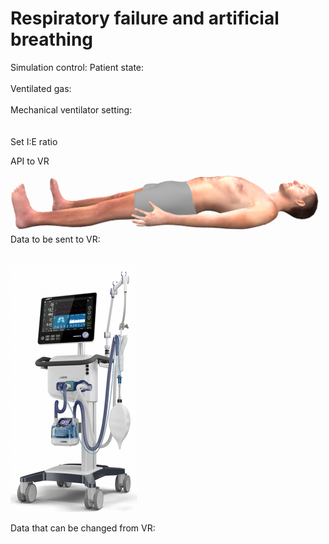 # Respiratory failure and artificial breathing

<div class="w3-row">
<div class="w3-half">
Simulation control: <bdl-fmi id="idfmi" mode="continuous" src="modelECMORespiratoryVR_ECMOSimNoRegVentilatorVC2.js" fminame="modelECMORespiratoryVR_ECMOSimNoRegVentilatorVC2" tolerance="0.001" starttime="0" fstepsize="0.2" fpslimit="5" guid="{aaeae02b-c9e5-470a-87e3-e69bab281c5f}" valuereferences="637538905,905970443,905969986,905970887,905970406,905969949,905970850,16777229,16777230,16777691,16777692,16777693,16777223,100663306,16777224,16777225" valuelabels="lungs.volume,Veins.chemicalSolution.bloodGases.sO2,Arteries.chemicalSolution.bloodGases.sO2,Tissue.chemicalSolution.bloodGases.sO2,Veins.chemicalSolution.bloodGases.pH,Arteries.chemicalSolution.bloodGases.pH,Tissue.chemicalSolution.bloodGases.pH,RR,TV,ventilatorSCMV.Iratio,ventilatorSCMV.Eratio,ventilatorSCMV.pause,AirO2,AirN2,AirCO2,AirH2O" inputs="idrate,16777229,1,60,t;idtv,16777230,1,1000000,t;idiratio,16777691,1,1,t;ideratio,16777692,1,1,t;idpause,16777693,1,100,t;ido2,16777223,1,100,t;idco2,16777224,1,100,t;idh2o,16777225,1,100,t;idshunts,16777226,1,100,t;iddeadspace,16777231,1,1000000,t" inputlabels="RR,TV,ventilatorSCMV.Iratio,ventilatorSCMV.Eratio,ventilatorSCMV.pause,AirO2,AirCO2,AirH2O,Shunts,DV"></bdl-fmi>
Patient state: <br/>
<bdl-buttonparams title="Normal" ids="idshunts,iddeadspace" values="2,150"></bdl-buttonparams> <bdl-buttonparams title="Moderate respiration failure" ids="idshunts,iddeadspace" values="38,400"></bdl-buttonparams> 
<bdl-buttonparams title="Severe failure" ids="idshunts,iddeadspace" values="58,450"></bdl-buttonparams><br/>
Ventilated gas: <br/><bdl-buttonparams title="Normal" ids="ido2,idco2,idh2o" values="21,0.03,6"></bdl-buttonparams>
<bdl-buttonparams title="O2 40%" ids="ido2,idco2,idh2o" values="40,0.03,6"></bdl-buttonparams>
<bdl-buttonparams title="O2 60%" ids="ido2,idco2,idh2o" values="60,0.03,6"></bdl-buttonparams>
<div class="w3-hide">
<bdl-range id="iddeadspace" title="dead space" min="100" max="4500" default="150"></bdl-range>
<bdl-range id="idshunts" title="L-V shunts %" min="5" max="95" default="2"></bdl-range>
<bdl-range id="ido2" title="O2 %" min="5" max="80" default="21"></bdl-range>
<bdl-range id="idco2" title="CO2 %" min="0" max="10" default="0.03" step="0.01"></bdl-range>
<bdl-range id="idh2o" title="CO2 %" min="0" max="10" default="6" step="0.1"></bdl-range>
</div><br/>
Mechanical ventilator setting:<br/>
<bdl-range id="idrate" title="Breathing rate (1/min)" min="1" max="120" default="12" step="1" fromid="vrapi" refindex="0"></bdl-range><br/>
<!--bdl-range id="idmuscle" title="Breathing force (%)" min="10" max="400" default="100" step="1" fromid="vrapi" refindex="0"></bdl-range-->
<bdl-range id="idtv" title="Vt - tidal volume (ml)" min="200" max="1000" default="500" step="1" fromid="vrapi" refindex="1"></bdl-range><br/>
<div class="w3-hide">
<bdl-range id="idiratio" min="1" max="4" default="1" step="1"fromid="vrapi" refindex="2"></bdl-range>
<bdl-range id="ideratio" min="1" max="9" default="1" step="1" fromid="vrapi" refindex="3"></bdl-range>
</div>
Set I:E ratio 
<bdl-buttonparams title="1:1" ids="idiratio,ideratio" values="1,1"></bdl-buttonparams>
<bdl-buttonparams title="1:4" ids="idiratio,ideratio" values="1,2"></bdl-buttonparams>
<bdl-buttonparams title="2:1" ids="idiratio,ideratio" values="2,1"></bdl-buttonparams>
<bdl-buttonparams title="3:2" ids="idiratio,ideratio" values="3,2"></bdl-buttonparams></br>
<bdl-range id="idpause" title="pause (%)" min="0" max="70" default="25" step="1" fromid="vrapi" refindex="4"></bdl-range>



<!--bdl-fmi id="idfmi" mode="continuous" src="MinimalRespiration.js" fminame="MinimalRespiration" tolerance="0.000001" starttime="0" fstepsize="0.2" guid="{d0393898-9a87-4ac9-904f-355fd73a976f}" valuereferences="637536225,905969702,905969728,16777228,16777223" valuelabels="lungs.volume,pCO2.partialPressure,pO2.partialPressure,Pmin,RespiratoryRate" inputs="idrate,16777223,1,60,t;idmuscle,16777228,-1000,100,t" inputlabels="RespirationRate,Pmin" fpslimit="5"></bdl-fmi-->


<bdl-chartjs-time width="400" height="200" fromid="idfmi" labels="lungs volume"  refindex="0" refvalues="1"></bdl-chartjs-time>
<bdl-chartjs-time width="400" height="200" fromid="idfmi" labels="sO2 veins,sO2 arteries,sO2 tissues" refindex="1" refvalues="3"></bdl-chartjs-time>


</div>
<div class="w3-half">

API to VR

<bdl-remote-value remoteurl="http://localhost:5000/vrapi" interval="1000" id="vrapi" inputs="volume;sO2"></bdl-remote-value>

![body](body.png)
Data to be sent to VR:<br/>
<bdl-range id="volume" title="Lung volume (m3)" min="0.0001" max="0.01" default="0.002" step="0.000001" fromid="idfmi" refindex="0"></bdl-range><br/>
<bdl-range id="sO2" min="0" max="1" default="0" step="0.01" title="so2"  fromid="idfmi" refindex="2"></bdl-range>
<div class="w3-row">
<div class="w3-third">

![hamiltonc6](hamiltonc6.png)
</div>
<div class="w3-twothird">

Data that can be changed from VR:<br/>
<bdl-chartjs-time width="300" height="100" fromid="idfmi" labels="RR" initialdata="0" refindex="7" refvalues="1"></bdl-chartjs-time>
<bdl-chartjs-time width="300" height="100" fromid="idfmi" labels="Vt (mandatory tidal volume)" initialdata="" refindex="8" refvalues="1"></bdl-chartjs-time>
<bdl-chartjs-time width="300" height="100" fromid="idfmi" labels="I,E ratio" initialdata="" refindex="9" refvalues="2"></bdl-chartjs-time>
<bdl-chartjs-time width="300" height="100" fromid="idfmi" labels="pause %" initialdata="" refindex="11" refvalues="1"></bdl-chartjs-time>

</div>
</div>

</div>
</div>
